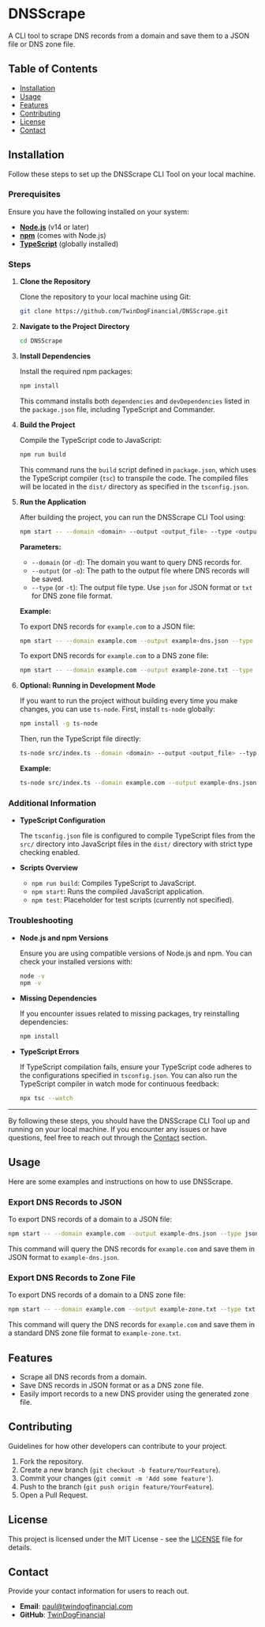 # DNSScrape

A CLI tool to scrape DNS records from a domain and save them to a JSON file or DNS zone file.

## Table of Contents

- [Installation](#installation)
- [Usage](#usage)
- [Features](#features)
- [Contributing](#contributing)
- [License](#license)
- [Contact](#contact)

## Installation

Follow these steps to set up the DNSScrape CLI Tool on your local machine.

### Prerequisites

Ensure you have the following installed on your system:

- **[Node.js](https://nodejs.org/)** (v14 or later)
- **[npm](https://www.npmjs.com/)** (comes with Node.js)
- **[TypeScript](https://www.typescriptlang.org/)** (globally installed)

### Steps

1. **Clone the Repository**

   Clone the repository to your local machine using Git:

   ```bash
   git clone https://github.com/TwinDogFinancial/DNSScrape.git
   ```

2. **Navigate to the Project Directory**

   ```bash
   cd DNSScrape
   ```

3. **Install Dependencies**

   Install the required npm packages:

   ```bash
   npm install
   ```

   This command installs both `dependencies` and `devDependencies` listed in the `package.json` file, including TypeScript and Commander.

4. **Build the Project**

   Compile the TypeScript code to JavaScript:

   ```bash
   npm run build
   ```

   This command runs the `build` script defined in `package.json`, which uses the TypeScript compiler (`tsc`) to transpile the code. The compiled files will be located in the `dist/` directory as specified in the `tsconfig.json`.

5. **Run the Application**

   After building the project, you can run the DNSScrape CLI Tool using:

   ```bash
   npm start -- --domain <domain> --output <output_file> --type <output_type>
   ```

   **Parameters:**

   - `--domain` (or `-d`): The domain you want to query DNS records for.
   - `--output` (or `-o`): The path to the output file where DNS records will be saved.
   - `--type` (or `-t`): The output file type. Use `json` for JSON format or `txt` for DNS zone file format.

   **Example:**

   To export DNS records for `example.com` to a JSON file:

   ```bash
   npm start -- --domain example.com --output example-dns.json --type json
   ```

   To export DNS records for `example.com` to a DNS zone file:

   ```bash
   npm start -- --domain example.com --output example-zone.txt --type txt
   ```

6. **Optional: Running in Development Mode**

   If you want to run the project without building every time you make changes, you can use `ts-node`. First, install `ts-node` globally:

   ```bash
   npm install -g ts-node
   ```

   Then, run the TypeScript file directly:

   ```bash
   ts-node src/index.ts --domain <domain> --output <output_file> --type <output_type>
   ```

   **Example:**

   ```bash
   ts-node src/index.ts --domain example.com --output example-dns.json --type json
   ```

### Additional Information

- **TypeScript Configuration**

  The `tsconfig.json` file is configured to compile TypeScript files from the `src/` directory into JavaScript files in the `dist/` directory with strict type checking enabled.

- **Scripts Overview**

  - `npm run build`: Compiles TypeScript to JavaScript.
  - `npm start`: Runs the compiled JavaScript application.
  - `npm test`: Placeholder for test scripts (currently not specified).

### Troubleshooting

- **Node.js and npm Versions**

  Ensure you are using compatible versions of Node.js and npm. You can check your installed versions with:

  ```bash
  node -v
  npm -v
  ```

- **Missing Dependencies**

  If you encounter issues related to missing packages, try reinstalling dependencies:

  ```bash
  npm install
  ```

- **TypeScript Errors**

  If TypeScript compilation fails, ensure your TypeScript code adheres to the configurations specified in `tsconfig.json`. You can also run the TypeScript compiler in watch mode for continuous feedback:

  ```bash
  npx tsc --watch
  ```

---

By following these steps, you should have the DNSScrape CLI Tool up and running on your local machine. If you encounter any issues or have questions, feel free to reach out through the [Contact](#contact) section.

## Usage

Here are some examples and instructions on how to use DNSScrape.

### Export DNS Records to JSON

To export DNS records of a domain to a JSON file:

```bash
npm start -- --domain example.com --output example-dns.json --type json
```

This command will query the DNS records for `example.com` and save them in JSON format to `example-dns.json`.

### Export DNS Records to Zone File

To export DNS records of a domain to a DNS zone file:

```bash
npm start -- --domain example.com --output example-zone.txt --type txt
```

This command will query the DNS records for `example.com` and save them in a standard DNS zone file format to `example-zone.txt`.

## Features

- Scrape all DNS records from a domain.
- Save DNS records in JSON format or as a DNS zone file.
- Easily import records to a new DNS provider using the generated zone file.

## Contributing

Guidelines for how other developers can contribute to your project.

1. Fork the repository.
2. Create a new branch (`git checkout -b feature/YourFeature`).
3. Commit your changes (`git commit -m 'Add some feature'`).
4. Push to the branch (`git push origin feature/YourFeature`).
5. Open a Pull Request.

## License

This project is licensed under the MIT License - see the [LICENSE](LICENSE) file for details.

## Contact

Provide your contact information for users to reach out.

- **Email**: paul@twindogfinancial.com
- **GitHub**: [TwinDogFinancial](https://github.com/TwinDogFinancial)
